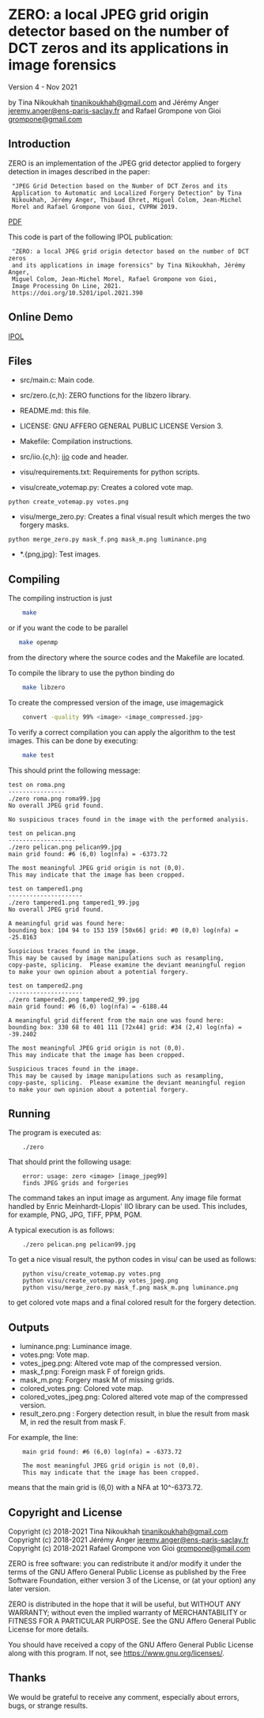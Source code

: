 ZERO: a local JPEG grid origin detector based on the number of DCT zeros
and its applications in image forensics
========================================================================

Version 4 - Nov 2021

by Tina Nikoukhah <tinanikoukhah@gmail.com>
and Jérémy Anger <jeremy.anger@ens-paris-saclay.fr>
and Rafael Grompone von Gioi <grompone@gmail.com>


Introduction
------------

ZERO is an implementation of the JPEG grid detector applied to forgery
detection in images described in the paper:

     "JPEG Grid Detection based on the Number of DCT Zeros and its
     Application to Automatic and Localized Forgery Detection" by Tina
     Nikoukhah, Jérémy Anger, Thibaud Ehret, Miguel Colom, Jean-Michel
     Morel and Rafael Grompone von Gioi, CVPRW 2019.
[PDF](http://openaccess.thecvf.com/content_CVPRW_2019/papers/Media%20Forensics/Nikoukhah_JPEG_Grid_Detection_based_on_the_Number_of_DCT_Zeros_CVPRW_2019_paper.pdf)

This code is part of the following IPOL publication:

     "ZERO: a local JPEG grid origin detector based on the number of DCT zeros
     and its applications in image forensics" by Tina Nikoukhah, Jérémy Anger,
     Miguel Colom, Jean-Michel Morel, Rafael Grompone von Gioi,
     Image Processing On Line, 2021.
     https://doi.org/10.5201/ipol.2021.390


Online Demo
------------

[IPOL](https://ipolcore.ipol.im/demo/clientApp/demo.html?id=390)


Files
-----

- src/main.c: Main code.

- src/zero.{c,h}: ZERO functions for the libzero library.

- README.md: this file.

- LICENSE: GNU AFFERO GENERAL PUBLIC LICENSE Version 3.

- Makefile: Compilation instructions.

- src/iio.{c,h}: [iio](https://github.com/mnhrdt/iio) code and header.

- visu/requirements.txt: Requirements for python scripts.

- visu/create_votemap.py: Creates a colored vote map.
```
python create_votemap.py votes.png
```

- visu/merge_zero.py: Creates a final visual result which merges the two forgery masks.
```
python merge_zero.py mask_f.png mask_m.png luminance.png
```

- *.{png,jpg}: Test images.


Compiling
---------
The compiling instruction is just
```bash
    make
```
or if you want the code to be parallel
```bash
   make openmp
```
from the directory where the source codes and the Makefile are located.

To compile the library to use the python binding do
```bash
    make libzero
```

To create the compressed version of the image, use imagemagick
```bash
    convert -quality 99% <image> <image_compressed.jpg>
```

To verify a correct compilation you can apply the algorithm to the
test images. This can be done by executing:
```bash
    make test
```

This should print the following message:
```
test on roma.png
----------------
./zero roma.png roma99.jpg
No overall JPEG grid found.

No suspicious traces found in the image with the performed analysis.

test on pelican.png
-------------------
./zero pelican.png pelican99.jpg
main grid found: #6 (6,0) log(nfa) = -6373.72

The most meaningful JPEG grid origin is not (0,0).
This may indicate that the image has been cropped.

test on tampered1.png
---------------------
./zero tampered1.png tampered1_99.jpg
No overall JPEG grid found.

A meaningful grid was found here:
bounding box: 104 94 to 153 159 [50x66] grid: #0 (0,0) log(nfa) = -25.8163

Suspicious traces found in the image.
This may be caused by image manipulations such as resampling,
copy-paste, splicing.  Please examine the deviant meaningful region
to make your own opinion about a potential forgery.

test on tampered2.png
---------------------
./zero tampered2.png tampered2_99.jpg
main grid found: #6 (6,0) log(nfa) = -6188.44

A meaningful grid different from the main one was found here:
bounding box: 330 68 to 401 111 [72x44] grid: #34 (2,4) log(nfa) = -39.2402

The most meaningful JPEG grid origin is not (0,0).
This may indicate that the image has been cropped.

Suspicious traces found in the image.
This may be caused by image manipulations such as resampling,
copy-paste, splicing.  Please examine the deviant meaningful region
to make your own opinion about a potential forgery.
```

Running
-------

The program is executed as:
```
    ./zero
```

That should print the following usage:
```
    error: usage: zero <image> [image_jpeg99]
    finds JPEG grids and forgeries
```

The command takes an input image as argument. Any image file format handled by
Enric Meinhardt-Llopis' IIO library can be used. This includes, for example,
PNG, JPG, TIFF, PPM, PGM.

A typical execution is as follows:
```
    ./zero pelican.png pelican99.jpg
```

To get a nice visual result, the python codes in visu/ can be used as follows:
```
    python visu/create_votemap.py votes.png
    python visu/create_votemap.py votes_jpeg.png
    python visu/merge_zero.py mask_f.png mask_m.png luminance.png
```
to get colored vote maps and a final colored result for the forgery detection. 


Outputs
-------
- luminance.png: Luminance image.
- votes.png: Vote map.
- votes_jpeg.png: Altered vote map of the compressed version.
- mask_f.png: Foreign mask F of foreign grids.
- mask_m.png: Forgery mask M of missing grids.
- colored_votes.png: Colored vote map.
- colored_votes_jpeg.png: Colored altered vote map of the compressed version.
- result_zero.png : Forgery detection result, in blue the result from mask M,
  in red the result from mask F.

For example, the line:
```
    main grid found: #6 (6,0) log(nfa) = -6373.72

    The most meaningful JPEG grid origin is not (0,0).
    This may indicate that the image has been cropped.
```
means that the main grid is (6,0) with a NFA at 10^-6373.72.


Copyright and License
---------------------

Copyright (c) 2018-2021 Tina Nikoukhah <tinanikoukhah@gmail.com>
Copyright (c) 2018-2021 Jérémy Anger <jeremy.anger@ens-paris-saclay.fr>
Copyright (c) 2018-2021 Rafael Grompone von Gioi <grompone@gmail.com>


ZERO is free software: you can redistribute it and/or modify
it under the terms of the GNU Affero General Public License as
published by the Free Software Foundation, either version 3 of the
License, or (at your option) any later version.

ZERO is distributed in the hope that it will be useful,
but WITHOUT ANY WARRANTY; without even the implied warranty of
MERCHANTABILITY or FITNESS FOR A PARTICULAR PURPOSE. See the
GNU Affero General Public License for more details.

You should have received a copy of the GNU Affero General Public License
along with this program. If not, see <https://www.gnu.org/licenses/>.


Thanks
------

We would be grateful to receive any comment, especially about errors,
bugs, or strange results.
